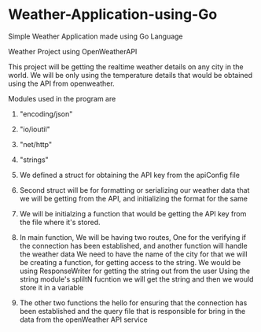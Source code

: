 # Weather-Application-using-Go
Simple Weather Application made using Go Language
<p align-"center">Weather Project using OpenWeatherAPI</p>


This project will be getting the realtime weather details on any city in the world. We will be only using the temperature details that would be obtained using the API from openweather.

Modules used in the program are
1. "encoding/json"
2. "io/ioutil"
3. "net/http"
4. "strings"

1. We defined a struct for obtaining the API key from the apiConfig file 

2. Second struct will be for formatting or serializing our weather data that we will be getting from the API, and initializing the format for the same

3. We will be initialzing a function that would be getting the API key from the file where it's stored.

4. In main function, 
	We will be having two routes,
	One for the verifying if the connection has been established, and another function will handle the weather data
	    We need to have the name of the city for that we will be creating a function, for getting access to the string.
	We would be using ResponseWriter for getting the string out from the user
	Using the string module's spliltN fucntion we will get the string and then we would store it in a variable

5. The other two functions the hello for ensuring that the connection has been established and the query file that is responsible for bring in the data from the openWeather API service